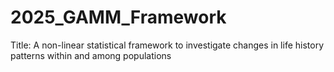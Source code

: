 # 2025_GAMM_Framework

Title: A non-linear statistical framework to investigate changes in life history patterns within and among populations 

